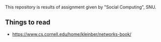 This repository is results of assignment given by "Social Computing", SNU.

## Things to read
- https://www.cs.cornell.edu/home/kleinber/networks-book/